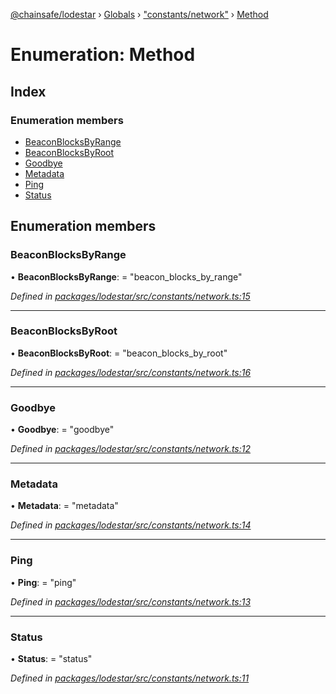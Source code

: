 [@chainsafe/lodestar](../README.md) › [Globals](../globals.md) › ["constants/network"](../modules/_constants_network_.md) › [Method](_constants_network_.method.md)

# Enumeration: Method

## Index

### Enumeration members

* [BeaconBlocksByRange](_constants_network_.method.md#beaconblocksbyrange)
* [BeaconBlocksByRoot](_constants_network_.method.md#beaconblocksbyroot)
* [Goodbye](_constants_network_.method.md#goodbye)
* [Metadata](_constants_network_.method.md#metadata)
* [Ping](_constants_network_.method.md#ping)
* [Status](_constants_network_.method.md#status)

## Enumeration members

###  BeaconBlocksByRange

• **BeaconBlocksByRange**: = "beacon_blocks_by_range"

*Defined in [packages/lodestar/src/constants/network.ts:15](https://github.com/ChainSafe/lodestar/blob/393d800/packages/lodestar/src/constants/network.ts#L15)*

___

###  BeaconBlocksByRoot

• **BeaconBlocksByRoot**: = "beacon_blocks_by_root"

*Defined in [packages/lodestar/src/constants/network.ts:16](https://github.com/ChainSafe/lodestar/blob/393d800/packages/lodestar/src/constants/network.ts#L16)*

___

###  Goodbye

• **Goodbye**: = "goodbye"

*Defined in [packages/lodestar/src/constants/network.ts:12](https://github.com/ChainSafe/lodestar/blob/393d800/packages/lodestar/src/constants/network.ts#L12)*

___

###  Metadata

• **Metadata**: = "metadata"

*Defined in [packages/lodestar/src/constants/network.ts:14](https://github.com/ChainSafe/lodestar/blob/393d800/packages/lodestar/src/constants/network.ts#L14)*

___

###  Ping

• **Ping**: = "ping"

*Defined in [packages/lodestar/src/constants/network.ts:13](https://github.com/ChainSafe/lodestar/blob/393d800/packages/lodestar/src/constants/network.ts#L13)*

___

###  Status

• **Status**: = "status"

*Defined in [packages/lodestar/src/constants/network.ts:11](https://github.com/ChainSafe/lodestar/blob/393d800/packages/lodestar/src/constants/network.ts#L11)*
